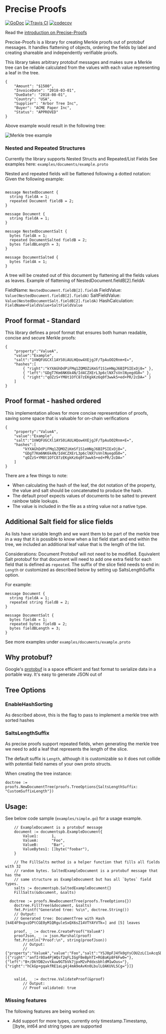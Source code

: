 Precise Proofs
==============
[![GoDoc](https://godoc.org/github.com/centrifuge/precise-proofs/proofs?status.svg)](https://godoc.org/github.com/centrifuge/precise-proofs/proofs)
[![Travis CI](https://api.travis-ci.org/centrifuge/precise-proofs.svg?branch=master)](https://travis-ci.org/centrifuge/precise-proofs)
[![codecov](https://codecov.io/gh/centrifuge/precise-proofs/branch/master/graph/badge.svg)](https://codecov.io/gh/centrifuge/precise-proofs)

Read the [introduction on Precise-Proofs](https://medium.com/centrifuge/introducing-precise-proofs-create-validate-field-level-merkle-proofs-a31af9220df0)

Precise-Proofs is a library for creating Merkle proofs out of protobuf messages. It 
handles flattening of objects, ordering the fields by label and creating shareable and
independently verifiable proofs.

This library takes arbitrary protobuf messages and makes sure a Merkle tree can be reliable calculated
from the values with each value representing a leaf in the tree. 
```js,
{ 
    "Amount": "$1500",
    "InvoiceDate": "2018-03-01",
    "DueDate": "2018-08-01",
    "Country": "USA",
    "Supplier": "Arbor Tree Inc",
    "Buyer": "ACME Paper Inc",
    "Status": "APPROVED"
}
```

Above example would result in the following tree:

![Merkle tree example](https://raw.githubusercontent.com/centrifuge/precise-proofs/master/docs/tree.png)


### Nested and Repeated Structures
Currently the library supports Nested Structs and Repeated/List Fields
See examples here: `examples/documents/example.proto`

Nested and repeated fields will be flattened following a dotted notation:
Given the following example:

```js,

message NestedDocument {
  string fieldA = 1;
  repeated Document fieldB = 2;
}

message Document {
  string fieldA = 1;
}

message NestedDocumentSalt {
  bytes fieldA = 1;
  repeated DocumentSalted fieldB = 2;
  bytes fieldBLength = 3;
}

message DocumentSalted {
  bytes fieldA = 1;
}

```
A tree will be created out of this document by flattening all the fields values as leaves. 
Example of flattening of NestedDocument.fieldB[2].fieldA:
 
FieldName: `NestedDocument.fieldB[2].fieldA`
FieldValue: `Value(NestedDocument.fieldB[2].fieldA)`
SaltFieldValue: `Value(NestedDocumentSalt.fieldB[2].fieldA)` 
HashCalculation: `FieldName+FieldValue+SaltFieldValue`

## Proof format - Standard
This library defines a proof format that ensures both human readable, concise and secure Merkle proofs:

```js,
{  
    "property":"ValueA",
    "value":"Example",
    "salt":"1VWQFUGCXl1AYS0iAULHQow4XEjgJF/TpAuOO2Rnm+E=",
    "hashes":[  
        { "right":"kYXAGhDdPiFMq1ZQMOZiKmSf1S1eHNgJ6BIPSIExOj8=" },
        { "left":"GDgT7Km6NK6k4N/Id4CZXErL3p6clNX7sVnlNyegdG0=" },
        { "right":"qOZzS+YM8t1OfC87zEKgkKz6q0f3wwk5+ed+PR/2cDA=" }
    ]
}
```

## Proof format - hashed ordered
This implementation allows for more concise representation of proofs, saving some space that is valuable for on-chain verifications
```js,
{
    "property":"ValueA",
    "value":"Example",
    "salt":"1VWQFUGCXl1AYS0iAULHQow4XEjgJF/TpAuOO2Rnm+E=",
    "hashes":[  
        "kYXAGhDdPiFMq1ZQMOZiKmSf1S1eHNgJ6BIPSIExOj8=",
        "GDgT7Km6NK6k4N/Id4CZXErL3p6clNX7sVnlNyegdG0=",
        "qOZzS+YM8t1OfC87zEKgkKz6q0f3wwk5+ed+PR/2cDA="
    ]
}

```

There are a few things to note:
* When calculating the hash of the leaf, the dot notation of the property, the value and salt should
  be concatenated to produce the hash.
* The default proof expects values of documents to be salted to prevent rainbow table lookups.
* The value is included in the file as a string value not a native type. 

## Additional Salt field for slice fields
As lists have variable length and we want them to be part of the merkle tree in a way that it is possible to know 
when a list field start and end within the tree, we included an additional leaf value that is the length of the list.

Considerations:
Document Protobuf will not need to be modified.
Equivalent Salt protobuf for that document will need to add one extra field for each field that is defined as `repeated`.
The suffix of the slice field needs to end in: `Length` or customized as described below by setting up SaltsLengthSuffix option.

For example:
```js,
message Document {
  string fieldA = 1;
  repeated string fieldB = 2;
}

message DocumentSalt {
  bytes fieldA = 1;
  repeated bytes fieldB = 2;
  bytes fieldBLength = 3;
}

``` 
See more examples under `examples/documents/example.proto`

## Why protobuf?

Google's [protobuf](https://developers.google.com/protocol-buffers/docs/gotutorial) is a space efficient and fast format
to serialize data in a portable way. It's easy to generate JSON out of

## Tree Options
### EnableHashSorting
As described above, this is the flag to pass to implement a merkle tree with sorted hashes

### SaltsLengthSuffix
As precise proofs support repeated fields, when generating the merkle tree we need to add a leaf that represents the length of the slice. 

The default suffix is `Length`, although it is customizable so it does not collide with potential field names of your own proto structs.

When creating the tree instance:
```
doctree := proofs.NewDocumentTree(proofs.TreeOptions{SaltsLengthSuffix: "CustomSuffixLength"})
```

## Usage:

See below code sample (`examples/simple.go`) for a usage example.

```go,
	// ExampleDocument is a protobuf message
	document := documentspb.ExampleDocument{
		Value1:      1,
		ValueA:      "Foo",
		ValueB:      "Bar",
		ValueBytes1: []byte("foobar"),
	}

	// The FillSalts method is a helper function that fills all fields with 32
	// random bytes. SaltedExampleDocument is a protobuf message that has the
	// same structure as ExampleDocument but has all `bytes` field types.
	salts := documentspb.SaltedExampleDocument{}
	FillSalts(&document, &salts)
  
  doctree := proofs.NewDocumentTree(proofs.TreeOptions{})
	doctree.FillTree(&document, &salts)
	fmt.Printf("Generated tree: %s\n", doctree.String())
	// Output:
	// Generated tree: DocumentTree with Hash [k4E4F9xgvzDPtCGE0yM1QRguleSxQX6sZ14VTYAYVTk=] and [5] leaves
	
	proof, _ := doctree.CreateProof("ValueA")
	proofJson, _ := json.Marshal(proof)
	fmt.Println("Proof:\n", string(proofJson))
        // Output:
        // {"property":"ValueA","value":"Foo","salt":"YSJ0pFJ4fk0gYsCOU2zLC1xAcqSDcw7tdV4M5ydlCNw=","hashes":[{"right":"anfIr8Oa4PjWQsf2qFLIGgFBeBphTI+RGBaKp8F6Fw0="},{"left":"B+/DkYDB2vvYAuw9GTbVk7jpxM2vPddxsbhldM1wOus="},{"right":"hCkGp+gqakfRE1aLg4j4mA9eAvKn0LbulLOAKUVLSCg="}]}


	valid, _ := doctree.ValidateProof(&proof)
        // Output:
        // Proof validated: true
```

### Missing features
The following features are being worked on:
* Add support for more types, currently only timestamp.Timestamp, []byte, int64 and string types are supported

